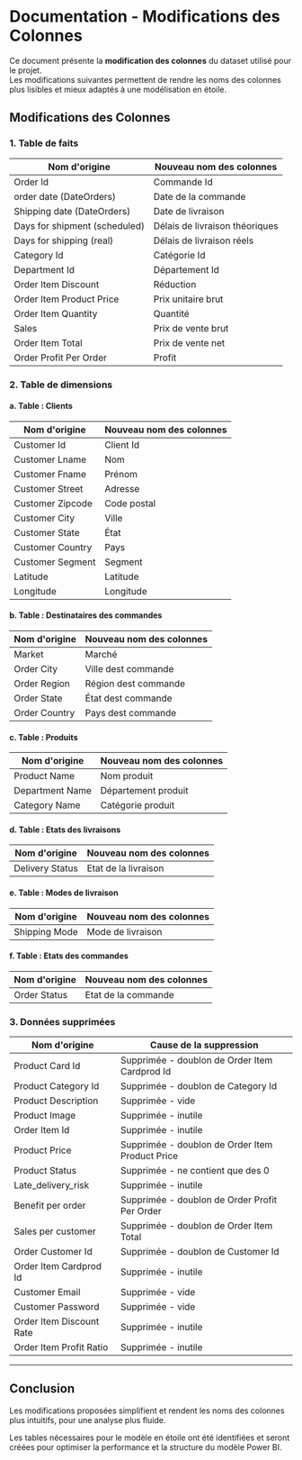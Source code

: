 # Documentation - Modifications des Colonnes

Ce document présente la **modification des colonnes** du dataset utilisé pour le projet.  
Les modifications suivantes permettent de rendre les noms des colonnes plus lisibles et mieux adaptés à une modélisation en étoile.

## Modifications des Colonnes

### 1. Table de faits
| **Nom d'origine**                          | **Nouveau nom des colonnes**              |
|--------------------------------------------|-------------------------------------------|
| Order Id                                   | Commande Id                               |
| order date (DateOrders)                    | Date de la commande                       |
| Shipping date (DateOrders)                 | Date de livraison                         |
| Days for shipment (scheduled)              | Délais de livraison théoriques            |
| Days for shipping (real)                   | Délais de livraison réels                 |
| Category Id                                | Catégorie Id                              |
| Department Id                              | Département Id                            |
| Order Item Discount                        | Réduction                                 |
| Order Item Product Price                   | Prix unitaire brut                        |
| Order Item Quantity                        | Quantité                                  |
| Sales                                      | Prix de vente brut                        |
| Order Item Total                           | Prix de vente net                         |
| Order Profit Per Order                     | Profit                                    |

### 2. Table de dimensions
#### a. Table : Clients

| **Nom d'origine**                          | **Nouveau nom des colonnes**              |
|--------------------------------------------|-------------------------------------------|
| Customer Id                                | Client Id                                 |
| Customer Lname                             | Nom                                       |
| Customer Fname                             | Prénom                                    |
| Customer Street                            | Adresse                                   |
| Customer Zipcode                           | Code postal                               |
| Customer City                              | Ville                                     |
| Customer State                             | État                                      |
| Customer Country                           | Pays                                      |
| Customer Segment                           | Segment                                   |
| Latitude                                   | Latitude                                  |
| Longitude                                  | Longitude                                 |

#### b. Table : Destinataires des commandes

| **Nom d'origine**                          | **Nouveau nom des colonnes**              |
|--------------------------------------------|-------------------------------------------|
| Market                                     | Marché                                    |
| Order City                                 | Ville dest commande                       |
| Order Region                               | Région dest commande                      |
| Order State                                | État dest commande                        |
| Order Country                              | Pays dest commande                        |

#### c. Table : Produits

| **Nom d'origine**                          | **Nouveau nom des colonnes**              |
|--------------------------------------------|-------------------------------------------|
| Product Name                               | Nom produit                               |
| Department Name                            | Département produit                       |
| Category Name                              | Catégorie produit                         |

#### d. Table : Etats des livraisons

| **Nom d'origine**                          | **Nouveau nom des colonnes**              |
|--------------------------------------------|-------------------------------------------|
| Delivery Status                            | Etat de la livraison                      |

#### e. Table : Modes de livraison

| **Nom d'origine**                          | **Nouveau nom des colonnes**              |
|--------------------------------------------|-------------------------------------------|
| Shipping Mode                              | Mode de livraison                         |

#### f. Table : Etats des commandes

| **Nom d'origine**                          | **Nouveau nom des colonnes**              |
|--------------------------------------------|-------------------------------------------|
| Order Status                               | Etat de la commande                       |



### 3. Données supprimées

| **Nom d'origine**                          | **Cause de la suppression**                     |
|--------------------------------------------|-------------------------------------------------|
| Product Card Id                            | Supprimée - doublon de Order Item Cardprod Id   |
| Product Category Id                        | Supprimée - doublon de Category Id              |
| Product Description                        | Supprimée - vide                                |
| Product Image                              | Supprimée - inutile                             |
| Order Item Id                              | Supprimée - inutile                             |
| Product Price                              | Supprimée - doublon de Order Item Product Price |
| Product Status                             | Supprimée - ne contient que des 0               |
| Late_delivery_risk                         | Supprimée - inutile                             |
| Benefit per order                          | Supprimée - doublon de Order Profit Per Order   |
| Sales per customer                         | Supprimée - doublon de Order Item Total         |
| Order Customer Id                          | Supprimée - doublon de Customer Id              |
| Order Item Cardprod Id                     | Supprimée - inutile                             |
| Customer Email                             | Supprimée - vide                                |
| Customer Password                          | Supprimée - vide                                |
| Order Item Discount Rate                   | Supprimée - inutile                             |
| Order Item Profit Ratio                    | Supprimée - inutile                             |


---

## Conclusion
Les modifications proposées simplifient et rendent les noms des colonnes plus intuitifs, pour une analyse plus fluide. 

Les tables nécessaires pour le modèle en étoile ont été identifiées et seront créées pour optimiser la performance et la structure du modèle Power BI.


